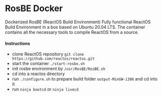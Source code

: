 # RosBE Docker
Dockerized RosBE (ReactOS Build Environment) Fully functional ReactOS Build Environment in a box based on Ubuntu 20.04 LTS. The container contains all the necessary tools to compile ReactOS from a source.

#### Instructions
- clone ReactOS repository ``git clone https://github.com/reactos/reactos.git``
- start the container ``./start-rosbe.sh``
- init rosbe environment by ``/usr/RosBE/RosBE.sh``
- cd into a reactos directory
- run ``./configure.sh`` to prepare build folder ``output-MinGW-i386`` and cd into it
- run ``ninja bootcd`` or ``ninja livecd``
